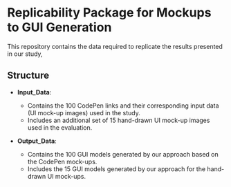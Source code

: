 # Replicability Package for Mockups to GUI Generation

This repository contains the data required to replicate the results presented in our study, 
## Structure

- **Input_Data**: 
  - Contains the 100 CodePen links and their corresponding input data (UI mock-up images) used in the study. 
  - Includes an additional set of 15 hand-drawn UI mock-up images used in the evaluation.

- **Output_Data**: 
  - Contains the 100 GUI models generated by our approach based on the CodePen mock-ups.
  - Includes the 15 GUI models generated by our approach for the hand-drawn UI mock-ups.
